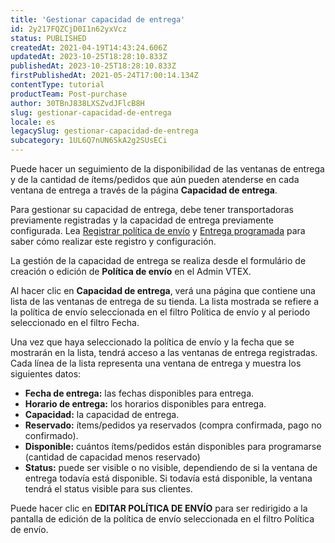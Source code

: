 ```yaml
---
title: 'Gestionar capacidad de entrega'
id: 2y217FQZCjD0I1n62yxVcz
status: PUBLISHED
createdAt: 2021-04-19T14:43:24.606Z
updatedAt: 2023-10-25T18:28:10.833Z
publishedAt: 2023-10-25T18:28:10.833Z
firstPublishedAt: 2021-05-24T17:00:14.134Z
contentType: tutorial
productTeam: Post-purchase
author: 30TBnJ838LXSZvdJFlcB8H
slug: gestionar-capacidad-de-entrega
locale: es
legacySlug: gestionar-capacidad-de-entrega
subcategory: 1UL6Q7nUN6SkA2g2SUsECi
---
```



Puede hacer un seguimiento de la disponibilidad de las ventanas de entrega y de la cantidad de ítems/pedidos que aún pueden atenderse en cada ventana de entrega a través de la página **Capacidad de entrega**.

<div class="alert alert-warning"> 
Para gestionar su capacidad de entrega, debe tener transportadoras previamente registradas y la capacidad de entrega previamente configurada. Lea <a href="https://help.vtex.com/es/tutorial/politica-de-envio--tutorials_140">Registrar política de envío</a> y <a href="https://help.vtex.com/es/tutorial/entrega-agendada--22g3HAVCGLFiU7xugShOBi">Entrega programada</a> para saber cómo realizar este registro y configuración.
</div>

La gestión de la capacidad de entrega se realiza desde el formulário de creación o edición de  **Política de envío** en el Admin VTEX.

Al hacer clic en **Capacidad de entrega**, verá una página que contiene una lista de las ventanas de entrega de su tienda. La lista mostrada se refiere a la política de envío seleccionada en el filtro Política de envío y al periodo seleccionado en el filtro Fecha.

Una vez que haya seleccionado la política de envío y la fecha que se mostrarán en la lista, tendrá acceso a las ventanas de entrega registradas. Cada línea de la lista representa una ventana de entrega y muestra los siguientes datos:

*   **Fecha de entrega:** las fechas disponibles para entrega. 
*   **Horario de entrega:** los horarios disponibles para entrega. 
*   **Capacidad:** la capacidad de entrega. 
*   **Reservado:** ítems/pedidos ya reservados (compra confirmada, pago no confirmado). 
*   **Disponible:** cuántos ítems/pedidos están disponibles para programarse (cantidad de capacidad menos reservado) 
*   **Status:** puede ser visible o no visible, dependiendo de si la ventana de entrega todavía está disponible. Si todavía está disponible, la ventana tendrá el status visible para sus clientes. 

<div class="alert alert-warning"> 
Puede hacer clic en <b>EDITAR POLÍTICA DE ENVÍO</b> para ser redirigido a la pantalla de edición de la política de envío seleccionada en el filtro Política de envío.
</div>
